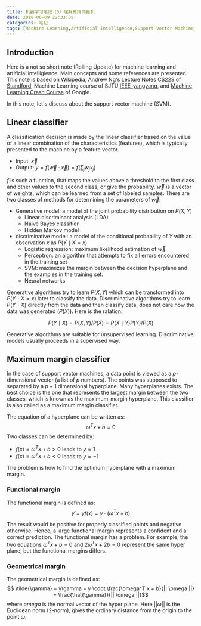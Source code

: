 ```yaml
---
title: 机器学习笔记（5）理解支持向量机
date: 2018-06-09 22:33:35
categories: 笔记
tags: [Machine Learning,Artificial Intelligence,Support Vector Machine,Hyperplane]
---
```


## Introduction

Here is a not so short note (Rolling Update) for machine learning and artificial intelligience. Main concepts and some references are presented. This note is based on Wikipedia, Andrew Ng's Lecture Notes [CS229 of Standford](http://cs229.stanford.edu/), Machine Learning course of SJTU [IEEE-yangyang](http://bcmi.sjtu.edu.cn/%7Eyangyang/ml/#), and [Machine Learning Crash Course](https://developers.google.com/machine-learning/crash-course/) of Google.

In this note, let's discuss about the support vector machine (SVM).

## Linear classifier

A classification decision is made by the linear classifier based on the value of a linear combination of the characteristics (features), which is typically presented to the machine by a feature vector.

- Input: $\vec{x}$
- Output: $y = f(\vec{w} \cdot \vec{x}) = f(\sum_j w_j x_j)$

$f$ is such a function, that maps the values above a threshold to the first class and other values to the second class, or give the probability. $\vec{w}$ is a vector of weights, which can be learned from a set of labeled samples. There are two classes of methods for determining the parameters of $\vec{w}$:
<!-- more -->
- Generative model: a model of the joint probability distribution on $P(X,Y)$
    - Linear discriminant analysis (LDA)
    - Naive Bayes classifier
    - Hidden Markov model
- discriminative model: a model of the conditional probability of $Y$ with an observation $x$ as $P(Y \mid X=x)$
    - Logistic regression: maximum likelihood estimation of $\vec{w}$
    - Perceptron: an algorithm that attempts to fix all errors encountered in the training set
    - SVM:  maximizes the margin between the decision hyperplane and the examples in the training set.
    - Neural networks

Generative algorithms try to learn $P(X,Y)$ which can be transformed into $P(Y \mid X=x)$ later to classify the data. Discriminative algorithms try to learn $P(Y \mid X)$ directly from the data and then classify data, does not care how the data was generated ($P(X)$). Here is the ralation:

$$P(Y \mid X) = P(X,Y) / P(X) = P(X \mid Y) P(Y) / P(X) $$ 

Generative algorithms are suitable for unsupervised learning. Discriminative models usually proceeds in a supervised way.

## Maximum margin classifier

In the case of support vector machines, a data point is viewed as a $p$-dimensional vector (a list of $p$ numbers). The points was supposed to separated by a $p-1$ dimensional hyperplane. Many hyperplanes exists. The best choice is the one that represents the largest margin between the two classes, which is known as the maximum-margin hyperplane. This classifier is also called as a maximum margin classifier. 

The equation of a hyperplane can be written as:
$$\omega^T x + b =0 $$
Two classes can be determined by:

- $f(x) = \omega^T x + b > 0$ leads to $y = 1$
- $f(x) = \omega^T x + b < 0$ leads to $y = -1$

The problem is how to find the optimum hyperplane with a maximum margin.

### Functional margin

The functional margin is defined as:
$$ \hat{\gamma} = yf(x) = y \cdot (\omega^T x + b) $$

The result would be positive for properly classified points and negative otherwise. Hence, a large functional margin represents a confident and a correct prediction. The functional margin has a problem. For example, the two equations $\omega^T x + b =0$ and $2\omega^T x + 2b =0$ represent the same hyper plane, but the functional margins differs. 

### Geometrical margin

The geometrical margin is defined as:
$$ \tilde{\gamma} = y\gamma = y \cdot \frac{\omega^T x + b}{|| \omega ||} = \frac{\hat{\gamma}}{|| \omega ||}$$
where $omega$ is the normal vector of the hyper plane. Here $|| \omega ||$ is the Euclidean norm (2-norm), gives the ordinary distance from the origin to the point $\omega$.







